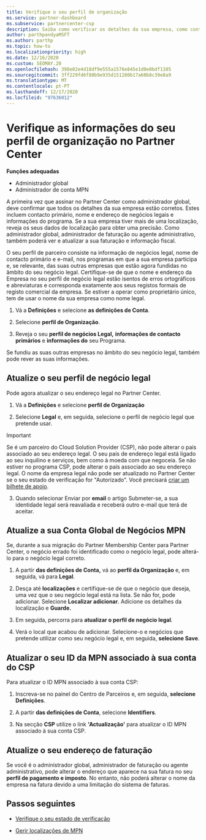```yaml
---
title: Verifique o seu perfil de organização
ms.service: partner-dashboard
ms.subservice: partnercenter-csp
description: Saiba como verificar os detalhes da sua empresa, como contacto primário, endereço e informações do programa. Também pode atualizar os seus endereços legais e de faturação.
author: parthpandyaMSFT
ms.author: parthp
ms.topic: how-to
ms.localizationpriority: high
ms.date: 12/16/2020
ms.custom: SEOMAY.20
ms.openlocfilehash: 398e02e4d18df9e555a1576e845e1d0e0bdf1105
ms.sourcegitcommit: 3ff229fd6f80b9e935d151280b17a60b8c39e8a9
ms.translationtype: MT
ms.contentlocale: pt-PT
ms.lasthandoff: 12/17/2020
ms.locfileid: "97636012"
---
```

# <a name="verify-your-organization-profile-information-in-partner-center"></a>Verifique as informações do seu perfil de organização no Partner Center

**Funções adequadas**

- Administrador global
- Administrador de conta MPN

A primeira vez que assinar no Partner Center como administrador global, deve confirmar que todos os detalhes da sua empresa estão corretos. Estes incluem contacto primário, nome e endereço de negócios legais e informações do programa. Se a sua empresa tiver mais de uma localização, reveja os seus dados de localização para obter uma precisão. Como administrador global, administrador de faturação ou agente administrativo, também poderá ver e atualizar a sua faturação e informação fiscal.

O seu perfil de parceiro consiste na informação de negócios legal, nome de contacto primário e e-mail, nos programas em que a sua empresa participa e, se relevante, das suas outras empresas que estão agora fundidas no âmbito do seu negócio legal. Certifique-se de que o nome e endereço da Empresa no seu perfil de negócio legal estão isentos de erros ortográficos e abreviaturas e corresponda exatamente aos seus registos formais de registo comercial da empresa. Se estiver a operar como proprietário único, tem de usar o nome da sua empresa como nome legal.

1. Vá a **Definições** e selecione **as definições de Conta**.
 
1. Selecione **perfil de Organização**. 

2. Reveja o seu **perfil de negócios Legal,** **informações de contacto primários** e **informações do** seu Programa.

Se fundiu as suas outras empresas no âmbito do seu negócio legal, também pode rever as suas informações. 

## <a name="update-your-legal-business-profile"></a>Atualize o seu perfil de negócio legal

Pode agora atualizar o seu endereço legal no Partner Center.

1. Vá a **Definições** e selecione **perfil de Organização**


2. Selecione **Legal**  e, em seguida, selecione o perfil de negócio legal que pretende usar.

>[!Important]
>Se é um parceiro do Cloud Solution Provider (CSP), não pode alterar o país associado ao seu endereço legal. O seu país de endereço legal está ligado ao seu inquilino e serviços, bem como à moeda com que negoceia. Se não estiver no programa CSP, pode alterar o país associado ao seu endereço legal. O nome da empresa legal não pode ser atualizado no Partner Center se o seu estado de verificação for "Autorizado". Você precisará [criar um bilhete de apoio](https://partner.microsoft.com/dashboard/support/csp/servicerequests/create?stage=2&topicid=eb74583c-61b3-2124-bffc-00920e0ae772).

3. Quando selecionar Enviar por **email** o artigo Submeter-se, a sua identidade legal será reavaliada e receberá outro e-mail que terá de aceitar.

## <a name="update-your-mpn-global-business-account"></a>Atualize a sua Conta Global de Negócios MPN

Se, durante a sua migração do Partner Membership Center para Partner Center, o negócio errado foi identificado como o negócio legal, pode alterá-lo para o negócio legal correto.

1. A partir **das definições de Conta,** vá ao **perfil da Organização** e, em seguida, vá para **Legal**.

1.  Desça até **localizações** e certifique-se de que o negócio que deseja, uma vez que o seu negócio legal está na lista. Se não for, pode adicionar. Selecione **Localizar adicionar**. Adicione os detalhes da localização e **Guarde.**

2. Em seguida, percorra para **atualizar o perfil de negócio legal**.

3. Verá o local que acabou de adicionar. Selecione-o e negócios que pretende utilizar como seu negócio legal e, em seguida, **selecione Save**.

## <a name="update-your-mpn-id-associated-with-your-csp-account"></a>Atualizar o seu ID da MPN associado à sua conta do CSP

Para atualizar o ID MPN associado à sua conta CSP:

1. Inscreva-se no painel do Centro de Parceiros e, em seguida, **selecione Definições**.
 
1. A partir **das definições de Conta**, selecione **Identifiers**.

1. Na secção **CSP** utilize o link **'Actualização'** para atualizar o ID MPN associado à sua conta CSP.
 

## <a name="update-your-billing-address"></a>Atualize o seu endereço de faturação

Se você é o administrador global, administrador de faturação ou agente administrativo, pode alterar o endereço que aparece na sua fatura no seu **perfil de pagamento e imposto**. No entanto, não poderá alterar o nome da empresa na fatura devido a uma limitação do sistema de faturas.

## <a name="next-steps"></a>Passos seguintes


- [Verifique o seu estado de verificação](verification-responses.md)
 
- [Gerir localizações de MPN](manage-locations.md)



